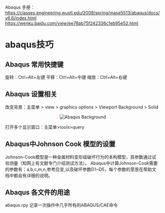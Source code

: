 Abaqus 手册：https://classes.engineering.wustl.edu/2009/spring/mase5513/abaqus/docs/v6.6/index.html
https://wenku.baidu.com/view/ee78ab75f242336c1eb95e52.html
# abaqus技巧

## Abaqus 常用快捷键
旋转：Ctrl+Alt+左键
平移：Ctrl+Alt+中键
缩放：Ctrl+Alt+右键

## Abaqus 设置相关
改变背景：主菜单 > view > graphics options > Viewport Background > Solid
<div align=center>

![Abaqus Background](https://github.com/youshenfan/abaqus-/blob/master/pics/abaqus-background.PNG)
</div>

打开多个显示窗口：主菜单>tools>query

## Abaqus中Johnson Cook 模型的设置

Johnson-Cook模型是一种金属材料变形级破坏行为的本构模型，其参数通过试验测量（知网上有文献专门介绍测试方法）。
Abaqus中计算Johnson-Cook需要的参数有：a,b,c,m,n,参考应变,以及破坏参数D1~D5，每个参数的意思在帮助文档中都会有详细的说明。


## Abaqus 各文件的用途
abaqus.rpy  记录一次操作中几乎所有的ABAQUS/CAE命令

